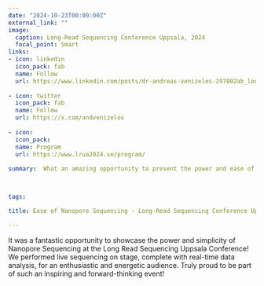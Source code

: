 ```yaml
---
date: "2024-10-23T00:00:00Z"
external_link: ""
image:
  caption: Long-Read Sequencing Conference Uppsala, 2024
  focal_point: Smart
links:
- icon: linkedin
  icon_pack: fab
  name: Follow
  url: https://www.linkedin.com/posts/dr-andreas-venizelos-297802ab_longread-innovationinaction-lifescience-activity-7254815264054145027-CI6i?utm_source=share&utm_medium=member_desktop
  
- icon: twitter
  icon_pack: fab
  name: Follow
  url: https://x.com/andvenizelos
  
- icon: 
  icon_pack: 
  name: Program
  url: https://www.lrua2024.se/program/
  
summary:  What an amazing opportunity to present the power and ease of Nanopore Sequencing at the Long Read Sequencing Uppsala Conference! We demonstrated live sequencing on stage, along with real-time data analysis, in front of an incredible audience full of energy and enthusiasm. Proud to be part of such an innovative and inspiring event!



tags:

title: Ease of Nanopore Sequencing - Long-Read Sequencing Conference Uppsala, 2024

---
```


It was a fantastic opportunity to showcase the power and simplicity of Nanopore Sequencing at the Long Read Sequencing Uppsala Conference! We performed live sequencing on stage, complete with real-time data analysis, for an enthusiastic and energetic audience. Truly proud to be part of such an inspiring and forward-thinking event!
